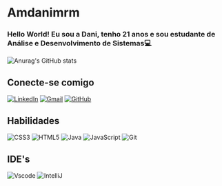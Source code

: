 

# Amdanimrm
### Hello World! Eu sou a Dani, tenho 21 anos e sou estudante de Análise e Desenvolvimento de Sistemas💻

![Anurag's GitHub stats](https://github-readme-stats.vercel.app/api?username=Amdanimrm&theme=ocean_dark&show_icons=true)

## Conecte-se comigo

[![LinkedIn](https://img.shields.io/badge/LinkedIn-0077B5?style=for-the-badge&logo=linkedin&logoColor=white)](https://www.linkedin.com/in/danielle-rodrigues-morais/)
[![Gmail](https://img.shields.io/badge/Gmail-333333?style=for-the-badge&logo=gmail&logoColor=red)](mailto:am.daniellerodrigues@gmail.com)
[![GitHub](https://img.shields.io/badge/GitHub-100000?style=for-the-badge&logo=github&logoColor=white)](https://github.com/Amdanimrm)

## Habilidades


![CSS3](https://img.shields.io/badge/CSS3-1572B6?style=for-the-badge&logo=css3&logoColor=white)
![HTML5](https://img.shields.io/badge/HTML5-E34F26?style=for-the-badge&logo=html5&logoColor=white)
![Java](https://img.shields.io/badge/java-%23ED8B00.svg?style=for-the-badge&logo=openjdk&logoColor=white)
![JavaScript](https://img.shields.io/badge/JavaScript-F7DF1E?style=for-the-badge&logo=javascript&logoColor=black)
![Git](https://img.shields.io/badge/GIT-E44C30?style=for-the-badge&logo=git&logoColor=white)


## IDE's

![Vscode](https://img.shields.io/badge/Vscode-007ACC?style=for-the-badge&logo=visual-studio-code&logoColor=white)
![IntelliJ](https://img.shields.io/badge/IntelliJ_IDEA-puple?style=for-the-badge&logo=intellijidea&color=%23000000)
